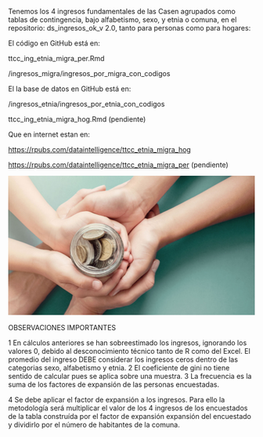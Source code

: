
Tenemos los 4 ingresos fundamentales de las Casen agrupados como tablas de contingencia,
bajo alfabetismo, sexo, y etnia o comuna, en el repositorio: ds_ingresos_ok_v 2.0,
tanto para personas como para hogares:

El código en GitHub está en:

ttcc_ing_etnia_migra_per.Rmd

/ingresos_migra/ingresos_por_migra_con_codigos

El la base de datos en GitHub está en:

/ingresos_etnia/ingresos_por_etnia_con_codigos

ttcc_ing_etnia_migra_hog.Rmd (pendiente)

Que en internet estan en:

https://rpubs.com/dataintelligence/ttcc_etnia_migra_hog

https://rpubs.com/dataintelligence/ttcc_etnia_migra_per (pendiente)

![Ingresos](Low-Income-Children.jpg)

OBSERVACIONES IMPORTANTES

1 En cálculos anteriores se han sobreestimado los ingresos, ignorando los valores 0,
debido al desconocimiento técnico tanto de R como del Excel. El promedio del ingreso DEBE considerar los ingresos ceros dentro de las categorias
sexo, alfabetismo y etnia.
2 El coeficiente de gini no tiene sentido de calcular pues se aplica sobre una muestra.
3 La frecuencia es la suma de los factores de expansión de las personas encuestadas.

4 Se debe aplicar el factor de expansión a los ingresos. Para ello la metodología será
multiplicar el valor de los 4 ingresos de los encuestados de la tabla construída por el factor de expansión
expansión del encuestado y dividirlo por el número de habitantes de la comuna.






